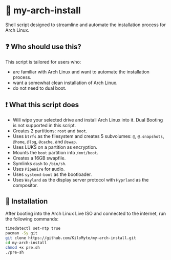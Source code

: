 # 🐧 my-arch-install

Shell script designed to streamline and automate the installation process for Arch Linux.

## ❓ Who should use this?

This script is tailored for users who:

- are familiar with Arch Linux and want to automate the installation process.
- want a somewhat clean installation of Arch Linux.
- do not need to dual boot.

## ❗ What this script does

- Will wipe your selected drive and install Arch Linux into it. Dual Booting is not supported in this script.
- Creates 2 partitions: `root` and `boot`.
- Uses `btrfs` as the filesystem and creates 5 subvolumes: `@`, `@.snapshots`, `@home`, `@log`, `@cache`, and `@swap`.
- Uses LUKS on a partition as encryption.
- Mounts the `boot` partition into `/mnt/boot`.
- Creates a 16GB swapfile.
- Symlinks `dash` to `/bin/sh`.
- Uses `PipeWire` for audio.
- Uses `systemd-boot` as the bootloader.
- Uses `Wayland` as the display server protocol with `Hyprland` as the compositor.

## 🚀 Installation

After booting into the Arch Linux Live ISO and connected to the internet, run the following commands:

```sh
timedatectl set-ntp true
pacman -Sy git
git clone https://github.com/KiloMyte/my-arch-install.git
cd my-arch-install
chmod +x pre.sh
./pre-sh
```
